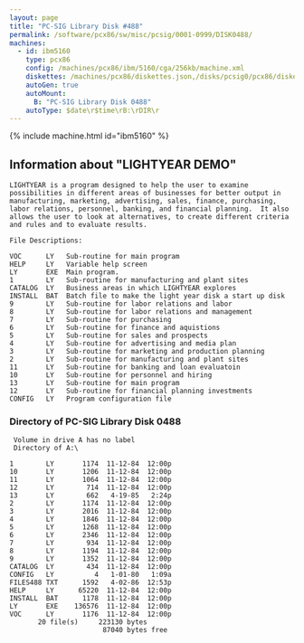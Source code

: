 ```yaml
---
layout: page
title: "PC-SIG Library Disk #488"
permalink: /software/pcx86/sw/misc/pcsig/0001-0999/DISK0488/
machines:
  - id: ibm5160
    type: pcx86
    config: /machines/pcx86/ibm/5160/cga/256kb/machine.xml
    diskettes: /machines/pcx86/diskettes.json,/disks/pcsig0/pcx86/diskettes.json
    autoGen: true
    autoMount:
      B: "PC-SIG Library Disk 0488"
    autoType: $date\r$time\rB:\rDIR\r
---
```


{% include machine.html id="ibm5160" %}

## Information about "LIGHTYEAR DEMO"

    LIGHTYEAR is a program designed to help the user to examine
    possibilities in different areas of businesses for better output in
    manufacturing, marketing, advertising, sales, finance, purchasing,
    labor relations, personnel, banking, and financial planning.  It also
    allows the user to look at alternatives, to create different criteria
    and rules and to evaluate results.
    
    File Descriptions:
    
    VOC      LY   Sub-routine for main program
    HELP     LY   Variable help screen
    LY       EXE  Main program.
    1        LY   Sub-routine for manufacturing and plant sites
    CATALOG  LY   Business areas in which LIGHTYEAR explores
    INSTALL  BAT  Batch file to make the light year disk a start up disk
    9        LY   Sub-routine for labor relations and labor
    8        LY   Sub-routine for labor relations and management
    7        LY   Sub-routine for purchasing
    6        LY   Sub-routine for finance and aquistions
    5        LY   Sub-routine for sales and prospects
    4        LY   Sub-routine for advertising and media plan
    3        LY   Sub-routine for marketing and production planning
    2        LY   Sub-routine for manufacturing and plant sites
    11       LY   Sub-routine for banking and loan evaluatoin
    10       LY   Sub-routine for personnel and hiring
    13       LY   Sub-routine for main program
    12       LY   Sub-routine for financial planning investments
    CONFIG   LY   Program configuration file

### Directory of PC-SIG Library Disk 0488

     Volume in drive A has no label
     Directory of A:\

    1        LY       1174  11-12-84  12:00p
    10       LY       1206  11-12-84  12:00p
    11       LY       1064  11-12-84  12:00p
    12       LY        714  11-12-84  12:00p
    13       LY        662   4-19-85   2:24p
    2        LY       1174  11-12-84  12:00p
    3        LY       2016  11-12-84  12:00p
    4        LY       1846  11-12-84  12:00p
    5        LY       1268  11-12-84  12:00p
    6        LY       2346  11-12-84  12:00p
    7        LY        934  11-12-84  12:00p
    8        LY       1194  11-12-84  12:00p
    9        LY       1352  11-12-84  12:00p
    CATALOG  LY        434  11-12-84  12:00p
    CONFIG   LY          4   1-01-80   1:09a
    FILES488 TXT      1592   4-02-86  12:53p
    HELP     LY      65220  11-12-84  12:00p
    INSTALL  BAT      1178  11-12-84  12:00p
    LY       EXE    136576  11-12-84  12:00p
    VOC      LY       1176  11-12-84  12:00p
           20 file(s)     223130 bytes
                           87040 bytes free

